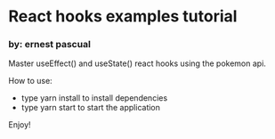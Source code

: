 # React hooks examples tutorial
### by: ernest pascual
Master useEffect() and useState() react hooks using the pokemon api.

How to use:
- type yarn install to install dependencies
- type yarn start to start the application

Enjoy!


